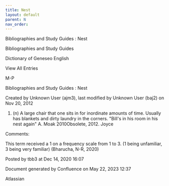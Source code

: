 ```yaml
---
title: Nest
layout: default
parent: N
nav_order:
---
```


Bibliographies and Study Guides : Nest

Bibliographies and Study Guides

Dictionary of Geneseo English

View All Entries

M-P

Bibliographies and Study Guides : Nest

Created by  Unknown User (ajm3), last modified by  Unknown User (baj2) on Nov 20, 2012

1. (n) A large chair that one sits in for inordinate amounts of time. Usually has blankets and dirty laundry in the corners. &quot;Bill's in his room in his nest again&quot; A. Moak 2010Obsolete, 2012. Joyce

Comments:

This term received a 1 on a frequency scale from 1 to 3. (1 being unfamiliar, 3 being very familiar) (Bharucha, N-R, 2020) 

Posted by tbb3 at Dec 14, 2020 16:07

Document generated by Confluence on May 22, 2023 12:37

Atlassian
